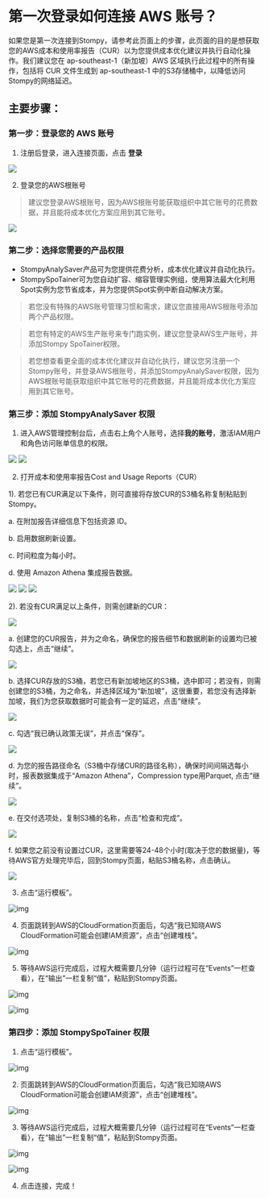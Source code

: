 # 第一次登录如何连接 AWS 账号？

如果您是第一次连接到Stompy，请参考此页面上的步骤，此页面的目的是想获取您的AWS成本和使用率报告（CUR）以为您提供成本优化建议并执行自动化操作。我们建议您在 ap-southeast-1（新加坡）AWS 区域执行此过程中的所有操作，包括将 CUR 文件生成到 ap-southeast-1 中的S3存储桶中，以降低访问Stompy的网络延迟。

## 主要步骤：

### 第一步：登录您的 AWS 账号

1. 注册后登录，进入连接页面，点击 **登录**

<img src="/_images/aws-login.png" />

2. 登录您的AWS根账号

> 建议您登录AWS根账号，因为AWS根账号能获取组织中其它账号的花费数据，并且能将成本优化方案应用到其它账号。

<img src="/_images/aws-root-login.png" />


### 第二步：选择您需要的产品权限

* StompyAnalySaver产品可为您提供花费分析，成本优化建议并自动化执行。
* StompySpoTainer可为您自动扩容、缩容管理实例组，使用算法最大化利用Spot实例为您节省成本，并为您提供Spot实例中断自动解决方案。

> 若您没有特殊的AWS账号管理习惯和需求，建议您直接用AWS根账号添加两个产品权限。

> 若您有特定的AWS生产账号来专门跑实例，建议您登录AWS生产账号，并添加Stompy SpoTainer权限。

> 若您想查看更全面的成本优化建议并自动化执行，建议您另注册一个Stompy账号，并登录AWS根账号，并添加StompyAnalySaver权限，因为AWS根账号能获取组织中其它账号的花费数据，并且能将成本优化方案应用到其它账号。

 

### 第三步：添加 StompyAnalySaver 权限

1. 进入AWS管理控制台后，点击右上角个人账号，选择**我的账号**，激活IAM用户和角色访问账单信息的权限。

<img src="/_images/aws-my-account.png" />

<img src="/_images/aws-activate-iam-access.png" />

2. 打开成本和使用率报告Cost and Usage Reports（CUR）

1). 若您已有CUR满足以下条件，则可直接将存放CUR的S3桶名称复制粘贴到Stompy。

a. 在附加报告详细信息下包括资源 ID。

b. 启用数据刷新设置。

c. 时间粒度为每小时。

d. 使用 Amazon Athena 集成报告数据。

<img src="/_images/aws-cost-usage-report.png" />

<img src="/_images/aws-cost-usage-report-details.png" />

<img src="/_images/aws-stompy-step3.png" />

2). 若没有CUR满足以上条件，则需创建新的CUR：

<img src="/_images/aws-cost-usage-report-create.png" />

a. 创建您的CUR报告，并为之命名，确保您的报告细节和数据刷新的设置均已被勾选上，点击“继续”。

<img src="/_images/aws-cost-usage-report-create-step.png" />

b. 选择CUR存放的S3桶，若您已有新加坡地区的S3桶，选中即可；若没有，则需创建您的S3桶，为之命名，并选择区域为“新加坡”，这很重要，若您没有选择新加坡，我们为您获取数据时可能会有一定的延迟，点击“继续”。

<img src="/_images/aws-cost-usage-report-create-s3.png" />

c. 勾选“我已确认政策无误”，并点击“保存”。

<img src="/_images/aws-cost-usage-report-create-save.png" />

d. 为您的报告路径命名（S3桶中存储CUR的路径名称），确保时间间隔选每小时，报表数据集成于“Amazon Athena”，Compression type用Parquet, 点击“继续”。

<img src="/_images/aws-cost-usage-report-do.png" />

e. 在交付选项处，复制S3桶的名称，点击“检查和完成”。

<img src="/_images/aws-cost-usage-report-complete.png" />

f. 如果您之前没有设置过CUR，这里需要等24-48个小时(取决于您的数据量)，等待AWS官方处理完毕后，回到Stompy页面，粘贴S3桶名称，点击确认。

<img src="/_images/aws-stompy-step3-confirm.png" />

3. 点击“运行模板”。

![img](/_images/aws-stompy-step3-run.png)

4. 页面跳转到AWS的CloudFormation页面后，勾选“我已知晓AWS CloudFormation可能会创建IAM资源”，点击“创建堆栈”。

![img](/_images/aws-cloudformation-create.png)

5. 等待AWS运行完成后，过程大概需要几分钟（运行过程可在“Events”一栏查看），在“输出”一栏复制“值”，粘贴到Stompy页面。

![img](/_images/aws-cloudformation-status.png)

![img](/_images/aws-stompy-step3-arn.png)

### 第四步：添加 StompySpoTainer 权限

1.  点击“运行模板”。

![img](/_images/aws-stompy-step4-run.png)

2. 页面跳转到AWS的CloudFormation页面后，勾选“我已知晓AWS CloudFormation可能会创建IAM资源”，点击“创建堆栈”。

![img](/_images/aws-cloudformation-create.png)

3. 等待AWS运行完成后，过程大概需要几分钟（运行过程可在“Events”一栏查看），在“输出”一栏复制“值”，粘贴到Stompy页面。

![img](/_images/aws-cloudformation-step4.png)

![img](/_images/aws-stompy-step4-connect.png)

4. 点击连接，完成！
